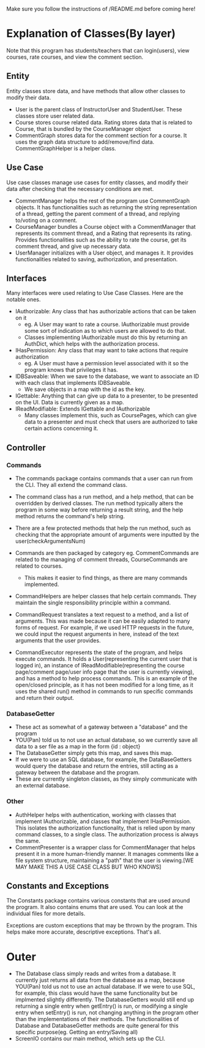 Make sure you follow the instructions of /README.md before coming here!

# Explanation of Classes(By layer)
Note that this program has students/teachers that can login(users), view courses, rate courses, and view the comment section.

## Entity
Entity classes store data, and have methods that allow other classes to modify their data.

 - User is the parent class of InstructorUser and StudentUser. These classes store user related data.
 - Course stores course related data. Rating stores data that is related to Course, that is bundled by the CourseManager object
 - CommentGraph stores data for the comment section for a course. It uses the graph data structure to add/remove/find data. CommentGraphHelper is a helper class.

## Use Case
Use case classes manage use cases for entity classes, and modify their data after checking that the necessary conditions are met.

- CommentManager helps the rest of the program use CommentGraph objects. It has functionalities such as returning the string representation of a thread,
getting the parent comment of a thread, and replying to/voting on a comment.
- CourseManager bundles a Course object with a CommentManager that represents its comment thread, and a Rating that represents its rating. Provides
functionalities such as the ability to rate the course, get its comment thread, and give up necessary data.
- UserManager initializes with a User object, and manages it. It provides functionalities related to saving, authorization, and presentation.

## Interfaces
Many interfaces were used relating to Use Case Classes. Here are the notable ones.

- IAuthorizable: Any class that has authorizable actions that can be taken on it
  - eg. A User may want to rate a course. IAuthorizable must provide some sort of indication as to which users are allowed to do that.
  - Classes implementing IAuthorizable must do this by returning an AuthDict, which helps with the authorization process.
- IHasPermission: Any class that may want to take actions that require authorization
  - eg. A User must have a permission level associated with it so the program knows that privileges it has.
- IDBSaveable: When we save to the database, we want to associate an ID with each class that implements IDBSaveable.
  - We save objects in a map with the id as the key.
- IGettable: Anything that can give up data to a presenter, to be presented on the UI. Data is currently given as a map.
- IReadModifiable: Extends IGettable and IAuthorizable
  - Many classes implement this, such as CoursePages, which can give data to a presenter and must check that users are authorized
  to take certain actions concerning it.

## Controller

### Commands
- The commands package contains commands that a user can run from the CLI. They all extend the command class.
- The command class has a run method, and a help method, that can be overridden by derived classes. The run method typically
alters the program in some way before returning a result string, and the help method returns the command's help string.
- There are a few protected methods that help the run method, such as checking that the appropriate amount of arguments were inputted by the user(checkArgumentsNum)
- Commands are then packaged by category eg. CommentCommands are related to the managing of comment threads, CourseCommands are related to courses.
  - This makes it easier to find things, as there are many commands implemented.
- CommandHelpers are helper classes that help certain commands. They maintain the single responsibility principle within a command.

- CommandRequest translates a text request to a method, and a list of arguments. This was made because it can be easily adapted to many forms of request. For example,
if we used HTTP requests in the future, we could input the request arguments in here, instead of the text arguments that the user provides.
- CommandExecutor represents the state of the program, and helps execute commands. It holds a User(representing the current user that is logged in), an instance of
IReadModifiable(representing the course page/comment page/user info page that the user is currently viewing), and has a method to help process commands. This is an example of
the open/closed principle, as it has not been modified for a long time, as it uses the shared run() method in commands to run specific commands and return their output.

### DatabaseGetter
- These act as somewhat of a gateway between a "database" and the program
- YOU(Pan) told us to not use an actual database, so we currently save all data to a ser file as a map in the form {id : object}
- The DatabaseGetter simply gets this map, and saves this map.
- If we were to use an SQL database, for example, the DataBaseGetters would query the database and return the entries, still acting as a gateway between the 
database and the program.
- These are currently singleton classes, as they simply communicate with an external database.

### Other

- AuthHelper helps with authentication, working with classes that implement IAuthorizable, and classes that implement IHasPermission. This isolates the authorization functionality,
that is relied upon by many command classes, to a single class. The authorization process is always the same.
- CommentPresenter is a wrapper class for CommentManager that helps present it in a more human-friendly manner. It manages comments like a file system structure, maintaining
a "path" that the user is viewing.[WE MAY MAKE THIS A USE CASE CLASS BUT WHO KNOWS]

## Constants and Exceptions

The Constants package contains various constants that are used around the program. It also contains enums that are used. You can look at the individual
files for more details.

Exceptions are custom exceptions that may be thrown by the program. This helps make more accurate, descriptive exceptions. That's all.

# Outer

- The Database class simply reads and writes from a database. It currently just returns all data from the database as a map, because YOU(Pan) told us not to use an actual database.
If we were to use SQL, for example, this class would have the same functionality but be implmented slightly differently. The DatabaseGetters would still end up returning a single
entry when getEntry() is run, or modifying a single entry when setEntry() is run, not changing anything in the program other than the implementations of their methods. The functionalities
of Database and DatabaseGetter methods are quite general for this specific purpose(eg. Getting an entry/Saving all)
- ScreenIO contains our main method, which sets up the CLI.

